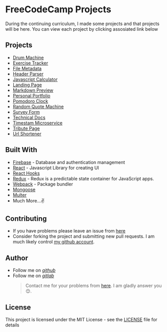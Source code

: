 # FreeCodeCamp Projects

During the continuing curriculum, I made some projects and that projects will be here. You can view each project by clicking assosiated link below

## Projects

- [Drum Machine](https://github.com/afozbek/freeCodeCamp-projects/tree/master/Drum-Machine)
- [Exercise Tracker](https://github.com/afozbek/freeCodeCamp-projects/tree/master/Exercise-Tracker)
- [File Metadata](https://github.com/afozbek/freeCodeCamp-projects/tree/master/File-Metadata)
- [Header Parser](https://github.com/afozbek/freeCodeCamp-projects/tree/master/Header-Parser)
- [Javascript Calculator](https://github.com/afozbek/freeCodeCamp-projects/tree/master/Javascript-Calculator)
- [Landing Page](https://github.com/afozbek/freeCodeCamp-projects/tree/master/Landing-Page)
- [Markdown Preview](https://github.com/afozbek/freeCodeCamp-projects/tree/master/Markdown-Preview)
- [Personal Portfolio](https://github.com/afozbek/freeCodeCamp-projects/tree/master/Personal-Portfolio)
- [Pomodoro Clock](https://github.com/afozbek/freeCodeCamp-projects/tree/master/Pomodoro-Clock)
- [Random Quote Machine](https://github.com/afozbek/freeCodeCamp-projects/tree/master/Random-Quote-Machine)
- [Survey Form](https://github.com/afozbek/freeCodeCamp-projects/tree/master/Survey-Form)
- [Technical Docs](https://github.com/afozbek/freeCodeCamp-projects/tree/master/Tecnical-Docs)
- [Timestam Microservice](https://github.com/afozbek/freeCodeCamp-projects/tree/master/Timestamp-Microservice)
- [Tribute Page](https://github.com/afozbek/freeCodeCamp-projects/tree/master/Tribute-Page)
- [Url Shortener](https://github.com/afozbek/freeCodeCamp-projects/tree/master/Url-Shortener)

## Built With

- [Firebase](https://firebase.google.com/) - Database and authentication management
- [React](https://reactjs.org/) - Javascript Library for creating UI
- [React Hooks](https://reactjs.org/docs/hooks-intro.html)
- [Redux](https://redux.js.org/) - Redux is a predictable state container for JavaScript apps.
- [Webpack](https://webpack.js.org/) - Package bundler
- [Mongoose](https://mongoosejs.com/)
- [Multer](https://www.npmjs.com/package/multer)
- Much More...✌

## Contributing

- If you have problems please leave an issue from [here](https://github.com/afozbek/freeCodeCamp-projects/issues)
- Consider forking the project and submitting new pull requests. I am much likely control [my github account](https://github.com/afozbek).

## Author

- Follow me on [_github_](https://github.com/afozbek)
- Follow me on [_gitlab_](https://gitlab.com/afozbek)
  > Contact me for your problems from [here](mailto:furkanozbek1995@gmail.com). I am gladly answer you 😊.

## License

This project is licensed under the MIT License - see the [LICENSE](LICENSE) file for details
